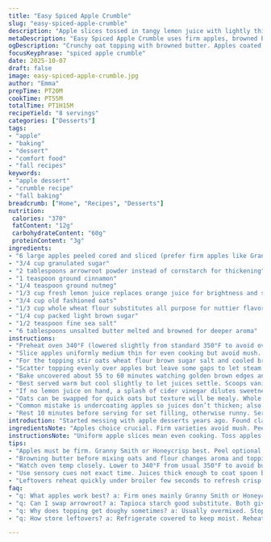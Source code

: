 ```yaml
---
title: "Easy Spiced Apple Crumble"
slug: "easy-spiced-apple-crumble"
description: "Apple slices tossed in tangy lemon juice with lightly thickened cinnamon-spiced filling. Topped with a crunchy mix of oats, whole wheat flour, and brown sugar bound by browned butter. Slowly baked till bubbly edges and golden crisp topping. Fresh from the oven aroma thick with nutmeg and warm apples. Comfort dessert but with a slight tang and whole grains twist. Vanilla ice cream optional but recommended for contrast. Great fallback when last minute guests appear or when craving something nostalgic but with better texture and less sugar. Practical tweaks included for ingredient swaps and timing cues relying on appearances, sounds, and smells rather than clocks."
metaDescription: "Easy Spiced Apple Crumble uses firm apples, browned butter, oats, and whole wheat flour for a textured topping. Baked till bubbling, nutmeg aroma fills kitchen."
ogDescription: "Crunchy oat topping with browned butter. Apples coated thick with spices and arrowroot. Bake till bubbling edges and golden brown crisp. Warm nutmeg scent near."
focusKeyphrase: "spiced apple crumble"
date: 2025-10-07
draft: false
image: easy-spiced-apple-crumble.jpg
author: "Emma"
prepTime: PT20M
cookTime: PT55M
totalTime: PT1H15M
recipeYield: "8 servings"
categories: ["Desserts"]
tags:
- "apple"
- "baking"
- "dessert"
- "comfort food"
- "fall recipes"
keywords:
- "apple dessert"
- "crumble recipe"
- "fall baking"
breadcrumb: ["Home", "Recipes", "Desserts"]
nutrition: 
 calories: "370"
 fatContent: "12g"
 carbohydrateContent: "60g"
 proteinContent: "3g"
ingredients:
- "6 large apples peeled cored and sliced (prefer firm apples like Granny Smith or Honeycrisp)"
- "3/4 cup granulated sugar"
- "2 tablespoons arrowroot powder instead of cornstarch for thickening"
- "1 teaspoon ground cinnamon"
- "1/4 teaspoon ground nutmeg"
- "1/3 cup fresh lemon juice replaces orange juice for brightness and sharper tang"
- "3/4 cup old fashioned oats"
- "1/3 cup whole wheat flour substitutes all purpose for nuttier flavor"
- "1/4 cup packed light brown sugar"
- "1/2 teaspoon fine sea salt"
- "6 tablespoons unsalted butter melted and browned for deeper aroma"
instructions:
- "Preheat oven 340°F (lowered slightly from standard 350°F to avoid overcooking crisp topping). Lightly grease a 2-quart dish with nonstick spray or rubbed butter to prevent sticking under the bubbling juices."
- "Slice apples uniformly medium thin for even cooking but avoid mush. Toss apples vigorously in a large bowl with sugar arrowroot cinnamon nutmeg and lemon juice. Lemon juice stops browning and adds sharp zing balancing sweetness. Toss until every slice gleams coated evenly. Pour mixture into prepared dish spreading flat without mashing."
- "For the topping stir oats wheat flour brown sugar salt and cooled browned butter with a fork or fingers just till clumps form. I learned not to overwork or topping gets dense not crumbly. Should look varied with some coarse bits and some fine crumbs."
- "Scatter topping evenly over apples but leave some gaps to let steam escape and juices bubble visibly. This bubbling, gentle crackling sound and simmering at edges signal cooking progress more than clock."
- "Bake uncovered about 55 to 60 minutes watching golden brown edges and juices thick enough to coat a spoon. Apples soften but retain slight snap; overdone = mushy sad. If crisp browns too fast, loosely tent foil midway. If unbubbly at 55, add 5 more minutes."
- "Best served warm but cool slightly to let juices settle. Scoops vanilla ice cream or whipped cream complement warmth and mellow tartness."
- "If no lemon juice on hand, a splash of cider vinegar dilutes sweetness but won’t overpower. Brown butter imparts nutty complexity better than plain melted."
- "Oats can be swapped for quick oats but texture will be mealy. Whole wheat can be half white flour for lighter crumble. Arrowroot or tapioca starch preferred over cornstarch for cleaner thickening and clearer juices."
- "Common mistake is undercoating apples so juices don’t thicken; also, don’t dump all sugar on top—mix with apples. Overbaking dries topping; watch for deep golden color not black. When bubbling at edge slows, done."
- "Rest 10 minutes before serving for set filling, otherwise runny. Serve leftovers reheated with few seconds under broiler to re-crisp."
introduction: "Started messing with apple desserts years ago. Found classic recipes too sweet, soggy topping a bummer. Learned swapping orange juice with lemon makes filling pop brighter; extra zing cuts sugar heaviness. Arrowroot powder works cleaner than cornstarch—less pasty, more translucent juice. Whole wheat flour in topping lends chewiness and nuttiness overlooked but adds fiber. Browning butter before stirring in changes the whole vibe—aroma deepens, topping tastes richer. Timing is more about bubbling edges, crackly topping, and soft but not mushy apples settling in bowl after baking. Learn to sniff the kitchen—warm spicy cinnamon, nutmeg mixing with browned butter notes. A kitchen chorus of sizzling apples and crisp grain crunch rewarding. Trust your senses, not just the clock."
ingredientsNote: "Apples choice crucial. Firm varieties avoid mush. Peeling optional if you want rustic texture; peel adds color but sometimes toughens topping contact zone. Lemon juice outperforms orange juice—tangy acidity preserves color and keeps filling vibrant. Arrowroot powder or tapioca starch preferred over cornstarch; cornstarch can give cloudy thick juice and slippery texture. Whole wheat flour richer flavor but heavier; balance with white flour if worried about density. Dark brown sugar swaps add depth but risk overpowering cinnamon. Butter must be fully melted and browned slightly; browned butter adds nutty notes visible in aroma and slight amber tint. Oats add chew with old fashioned preferred over quick cook; quick oats make softer topping. Salt enhances all flavors and balances sugar. Flexibility in sugar amount possible—taste apples first; tart apples need more sugar, sweet less."
instructionsNote: "Uniform apple slices mean even cooking. Toss apples with spices and thickener thoroughly; coating critical to avoid watery filling. Browning butter before mixing topping adds complexity—don’t burn it or become bitter. Mixing topping only till clumps form preserves texture; overmixing turns crisp doughy. Spread topping but leave gaps so steam escapes, helps bubble formation at edges. Baking 55-60 minutes at slightly reduced temp (340°F) avoids dark burnt topping and allows juices to reduce slowly. Visual cues—bubbling liquid, golden crisp edges, softened but resilient apples—more reliable than adjusting exact minutes. Tent with foil if topping gets too brown early. Let cool 10 minutes post bake for filling to thicken and flavors to meld. Serve warm with cold creamy contrast like vanilla ice cream or yogurt. Reheat leftovers briefly before serving to refresh crisp texture. Common errors—skimping on coating apples, skipping browning butter, overbaking crisp topping, and ignoring bubbling signals—lead to disappointing texture."
tips:
- "Apples must be firm. Granny Smith or Honeycrisp best. Peel optional but peeled slices let topping better contact. Slice medium thin so apples cook evenly yet keep bite. Toss in arrowroot, sugar, lemon juice and spices thoroughly. Coating key. Prevent watery filling and ensure thickened juices with arrowroot not cornstarch—less cloudy. Sharp lemon juice stops browning and brightens flavors."
- "Browning butter before mixing oats and flour changes aroma and topping texture. Melt fully to golden amber but don’t burn. Mix just until clumps form. Overmix makes dense, doughy topping. Some coarse bits needed. Crisp texture depends on gentle mixing and variety of crumbs; no need for smooth blend. Salt in topping balances sugar and pulls flavors together."
- "Watch oven temp closely. Lower to 340°F from usual 350°F to avoid burnt topping before juices thicken. Baking uncovered helps steam escape. Leave gaps in topping for steam vents. Bubble and gentle crackling near edges signal progress more than time on clock. Bubbling slows =done. If crisp browns too fast, tent loosely mid-bake with foil."
- "Use sensory cues not exact time. Juices thick enough to coat spoon but not gloopy. Apples soft but with slight snap under fork, not mushy. Aroma shifts from sharp cinnamon nutmeg to rounded nutty browned butter smell. If bubbling not visible at 55 minutes add five more minutes but watch for overbaking."
- "Leftovers reheat quickly under broiler few seconds to refresh crisp. Otherwise texture soggy. Vanilla ice cream or whipped cream optional but contrast warm tartness and aroma with cold creaminess. If no lemon, cider vinegar splash works but less citrus brightness. Quick oats soften topping. Whole wheat flour heavier, can mix half with white flour if crumb too dense."
faq:
- "q: What apples work best? a: Firm ones mainly Granny Smith or Honeycrisp. Peel optional. Firm keeps texture, avoids mush after baking. Soft apples tend to break down too much and fill becomes runny. Also help with taste balance between tart and sweet."
- "q: Can I swap arrowroot? a: Tapioca starch good substitute. Both give clear, thick juices unlike cornstarch which clouds and becomes slimy. Cornstarch might ruin final texture with weird slick mouthfeel. Arrowroot also tolerates more acid better so lemon juice fine with it."
- "q: Why does topping get doughy sometimes? a: Usually overmixed. Stop mixing once clumps form. Too much mixing develops gluten in whole wheat flour, making it heavy. Butter temperature matters too; fully browned but not burned gives right nutty aroma and crumb texture."
- "q: How store leftovers? a: Refrigerate covered to keep moist. Reheat briefly in oven or under broiler to regain crispness. Microwaving makes topping soggy fast. Can freeze but texture changes; thaw and reheat in oven only."

---
```


